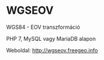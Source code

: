 # WGSEOV

WGS84 - EOV transzformáció

PHP 7, MySQL vagy MariaDB alapon

Weboldal: http://wgseov.freegeo.info

